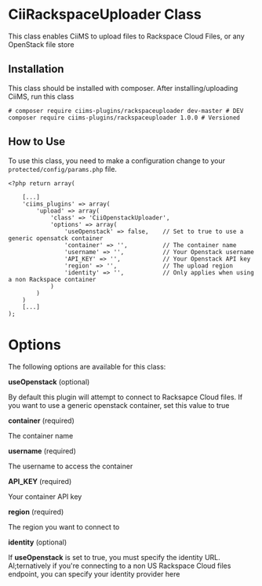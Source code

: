 # CiiRackspaceUploader Class

This class enables CiiMS to upload files to Rackspace Cloud Files, or any OpenStack file store

## Installation

This class should be installed with composer. After installing/uploading CiiMS, run this class

```
# composer require ciims-plugins/rackspaceuploader dev-master # DEV
composer require ciims-plugins/rackspaceuploader 1.0.0 # Versioned
```

## How to Use

To use this class, you need to make a configuration change to your ```protected/config/params.php``` file.

```
<?php return array(

	[...]
	'ciims_plugins' => array(
		'upload' => array(
			'class' => 'CiiOpenstackUploader',
			'options' => array(
				'useOpenstack' => false, 	// Set to true to use a generic opensatck container
				'container' => '', 			// The container name
				'username' => '',     		// Your Openstack username
				'API_KEY' => '', 			// Your Openstack API key
				'region' => '', 	 	 	// The upload region
				'identity' => '', 			// Only applies when using a non Rackspace container
			)
		)
	)
	[...]
);
```

# Options

The following options are available for this class:

__useOpenstack__ (optional)

By default this plugin will attempt to connect to Racksapce Cloud files. If you want to use a generic openstack container, set this value to true

__container__ (required)

The container name

__username__ (required)

The username to access the container

__API_KEY__ (required)

Your container API key

__region__ (required)

The region you want to connect to

__identity__ (optional)

If __useOpenstack__ is set to true, you must specify the identity URL. Al;ternatively if you're connecting to a non US Rackspace Cloud files endpoint, you can specify your identity provider here
